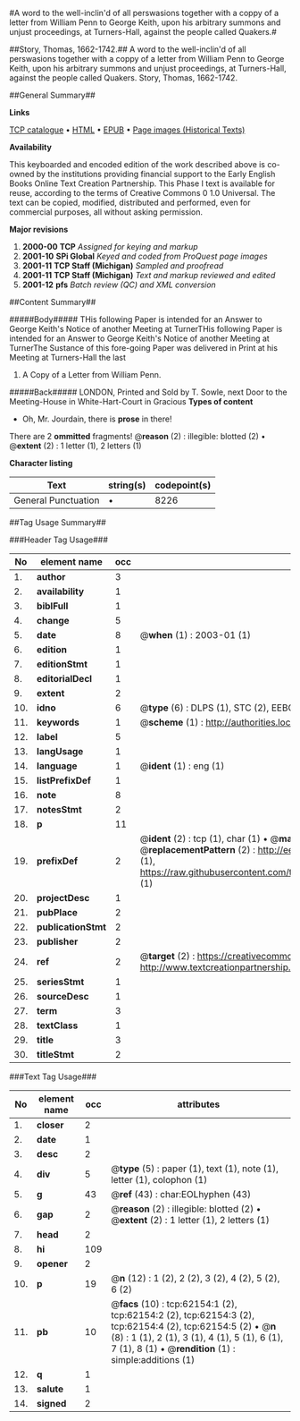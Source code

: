 #A word to the well-inclin'd of all perswasions together with a coppy of a letter from William Penn to George Keith, upon his arbitrary summons and unjust proceedings, at Turners-Hall, against the people called Quakers.#

##Story, Thomas, 1662-1742.##
A word to the well-inclin'd of all perswasions together with a coppy of a letter from William Penn to George Keith, upon his arbitrary summons and unjust proceedings, at Turners-Hall, against the people called Quakers.
Story, Thomas, 1662-1742.

##General Summary##

**Links**

[TCP catalogue](http://www.ota.ox.ac.uk/tcp/)  • 
[HTML](http://tei.it.ox.ac.uk/tcp/Texts-HTML/free/A61/A61693.html)  • 
[EPUB](http://tei.it.ox.ac.uk/tcp/Texts-EPUB/free/A61/A61693.epub) • 
[Page images (Historical Texts)](https://data.historicaltexts.jisc.ac.uk/view?pubId=eebo-12443275e&pageId=eebo-12443275e-62154-1)

**Availability**

This keyboarded and encoded edition of the
	       work described above is co-owned by the institutions
	       providing financial support to the Early English Books
	       Online Text Creation Partnership. This Phase I text is
	       available for reuse, according to the terms of Creative
	       Commons 0 1.0 Universal. The text can be copied,
	       modified, distributed and performed, even for
	       commercial purposes, all without asking permission.

**Major revisions**

1. __2000-00__ __TCP__ *Assigned for keying and markup*
1. __2001-10__ __SPi Global__ *Keyed and coded from ProQuest page images*
1. __2001-11__ __TCP Staff (Michigan)__ *Sampled and proofread*
1. __2001-11__ __TCP Staff (Michigan)__ *Text and markup reviewed and edited*
1. __2001-12__ __pfs__ *Batch review (QC) and XML conversion*

##Content Summary##

#####Body#####
THis following Paper is intended for an Answer to George Keith's Notice of another Meeting at TurnerTHis following Paper is intended for an Answer to George Keith's Notice of another Meeting at TurnerThe Sustance of this fore-going Paper was delivered in Print at his Meeting at Turners-Hall the last
1. A Copy of a Letter from William Penn.

#####Back#####
LONDON, Printed and Sold by T. Sowle, next Door to the Meeting-House in White-Hart-Court in Gracious
**Types of content**

  * Oh, Mr. Jourdain, there is **prose** in there!

There are 2 **ommitted** fragments! 
 @__reason__ (2) : illegible: blotted (2)  •  @__extent__ (2) : 1 letter (1), 2 letters (1)

**Character listing**


|Text|string(s)|codepoint(s)|
|---|---|---|
|General Punctuation|•|8226|

##Tag Usage Summary##

###Header Tag Usage###

|No|element name|occ|attributes|
|---|---|---|---|
|1.|__author__|3||
|2.|__availability__|1||
|3.|__biblFull__|1||
|4.|__change__|5||
|5.|__date__|8| @__when__ (1) : 2003-01 (1)|
|6.|__edition__|1||
|7.|__editionStmt__|1||
|8.|__editorialDecl__|1||
|9.|__extent__|2||
|10.|__idno__|6| @__type__ (6) : DLPS (1), STC (2), EEBO-CITATION (1), OCLC (1), VID (1)|
|11.|__keywords__|1| @__scheme__ (1) : http://authorities.loc.gov/ (1)|
|12.|__label__|5||
|13.|__langUsage__|1||
|14.|__language__|1| @__ident__ (1) : eng (1)|
|15.|__listPrefixDef__|1||
|16.|__note__|8||
|17.|__notesStmt__|2||
|18.|__p__|11||
|19.|__prefixDef__|2| @__ident__ (2) : tcp (1), char (1)  •  @__matchPattern__ (2) : ([0-9\-]+):([0-9IVX]+) (1), (.+) (1)  •  @__replacementPattern__ (2) : http://eebo.chadwyck.com/downloadtiff?vid=$1&page=$2 (1), https://raw.githubusercontent.com/textcreationpartnership/Texts/master/tcpchars.xml#$1 (1)|
|20.|__projectDesc__|1||
|21.|__pubPlace__|2||
|22.|__publicationStmt__|2||
|23.|__publisher__|2||
|24.|__ref__|2| @__target__ (2) : https://creativecommons.org/publicdomain/zero/1.0/ (1), http://www.textcreationpartnership.org/docs/. (1)|
|25.|__seriesStmt__|1||
|26.|__sourceDesc__|1||
|27.|__term__|3||
|28.|__textClass__|1||
|29.|__title__|3||
|30.|__titleStmt__|2||


###Text Tag Usage###

|No|element name|occ|attributes|
|---|---|---|---|
|1.|__closer__|2||
|2.|__date__|1||
|3.|__desc__|2||
|4.|__div__|5| @__type__ (5) : paper (1), text (1), note (1), letter (1), colophon (1)|
|5.|__g__|43| @__ref__ (43) : char:EOLhyphen (43)|
|6.|__gap__|2| @__reason__ (2) : illegible: blotted (2)  •  @__extent__ (2) : 1 letter (1), 2 letters (1)|
|7.|__head__|2||
|8.|__hi__|109||
|9.|__opener__|2||
|10.|__p__|19| @__n__ (12) : 1 (2), 2 (2), 3 (2), 4 (2), 5 (2), 6 (2)|
|11.|__pb__|10| @__facs__ (10) : tcp:62154:1 (2), tcp:62154:2 (2), tcp:62154:3 (2), tcp:62154:4 (2), tcp:62154:5 (2)  •  @__n__ (8) : 1 (1), 2 (1), 3 (1), 4 (1), 5 (1), 6 (1), 7 (1), 8 (1)  •  @__rendition__ (1) : simple:additions (1)|
|12.|__q__|1||
|13.|__salute__|1||
|14.|__signed__|2||
